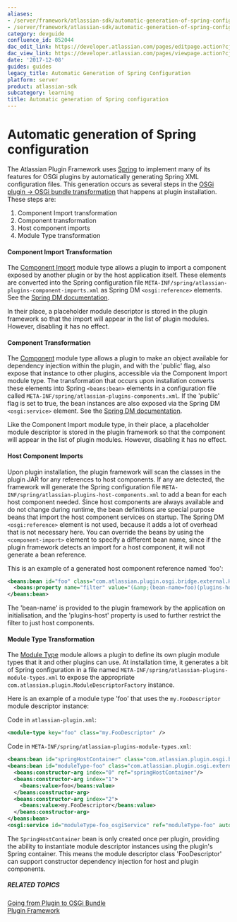 ```yaml
---
aliases:
- /server/framework/atlassian-sdk/automatic-generation-of-spring-configuration-852044.html
- /server/framework/atlassian-sdk/automatic-generation-of-spring-configuration-852044.md
category: devguide
confluence_id: 852044
dac_edit_link: https://developer.atlassian.com/pages/editpage.action?cjm=wozere&pageId=852044
dac_view_link: https://developer.atlassian.com/pages/viewpage.action?cjm=wozere&pageId=852044
date: '2017-12-08'
guides: guides
legacy_title: Automatic Generation of Spring Configuration
platform: server
product: atlassian-sdk
subcategory: learning
title: Automatic generation of Spring configuration
---
```

# Automatic generation of Spring configuration

The Atlassian Plugin Framework uses <a href="http://www.springframework.org/osgi" class="external-link">Spring</a> to implement many of its features for OSGi plugins by automatically generating Spring XML configuration files. This generation occurs as several steps in the [OSGi plugin -&gt; OSGi bundle transformation](/server/framework/atlassian-sdk/going-from-plugin-to-osgi-bundle) that happens at plugin installation. These steps are:

1.  Component Import transformation
2.  Component transformation
3.  Host component imports
4.  Module Type transformation

#### Component Import Transformation

The [Component Import](/server/framework/atlassian-sdk/component-import-plugin-module) module type allows a plugin to import a component exposed by another plugin or by the host application itself. These elements are converted into the Spring configuration file `META-INF/spring/atlassian-plugins-component-imports.xml` as Spring DM `<osgi:reference>` elements. See the <a href="http://static.springsource.org/osgi/docs/1.1.3/reference/html/service-registry.html#service-registry:refs" class="external-link">Spring DM documentation</a>.

In their place, a placeholder module descriptor is stored in the plugin framework so that the import will appear in the list of plugin modules. However, disabling it has no effect.

#### Component Transformation

The [Component](/server/framework/atlassian-sdk/component-plugin-module) module type allows a plugin to make an object available for dependency injection within the plugin, and with the 'public' flag, also expose that instance to other plugins, accessible via the Component Import module type. The transformation that occurs upon installation converts these elements into Spring `<beans:bean>` elements in a configuration file called `META-INF/spring/atlassian-plugins-components.xml`. If the 'public' flag is set to true, the bean instances are also exposed via the Spring DM `<osgi:service>` element. See the <a href="http://static.springsource.org/osgi/docs/1.1.3/reference/html/service-registry.html#service-registry:export" class="external-link">Spring DM documentation</a>.

Like the Component Import module type, in their place, a placeholder module descriptor is stored in the plugin framework so that the component will appear in the list of plugin modules. However, disabling it has no effect.

#### Host Component Imports

Upon plugin installation, the plugin framework will scan the classes in the plugin JAR for any references to host components. If any are detected, the framework will generate the Spring configuration file `META-INF/spring/atlassian-plugins-host-components.xml` to add a bean for each host component needed. Since host components are always available and do not change during runtime, the bean definitions are special purpose beans that import the host component services on startup. The Spring DM `<osgi:reference>` element is not used, because it adds a lot of overhead that is not necessary here. You can override the beans by using the `<component-import>` element to specify a different bean name, since if the plugin framework detects an import for a host component, it will not generate a bean reference.

This is an example of a generated host component reference named 'foo':

``` xml
<beans:bean id="foo" class="com.atlassian.plugin.osgi.bridge.external.HostComponentFactoryBean">
  <beans:property name="filter" value="(&amp;(bean-name=foo)(plugins-host=true))"/>
</beans:bean>
```

The 'bean-name' is provided to the plugin framework by the application on initialisation, and the 'plugins-host' property is used to further restrict the filter to just host components.

#### Module Type Transformation

The [Module Type](https://developer.atlassian.com/display/PLUGINFRAMEWORK/Module+Type+Plugin+Module) module allows a plugin to define its own plugin module types that it and other plugins can use. At installation time, it generates a bit of Spring configuration in a file named `META-INF/spring/atlassian-plugins-module-types.xml` to expose the appropriate `com.atlassian.plugin.ModuleDescriptorFactory` instance.

Here is an example of a module type 'foo' that uses the `my.FooDescriptor` module descriptor instance:

Code in `atlassian-plugin.xml`:

``` xml
<module-type key="foo" class="my.FooDescriptor" />
```

Code in `META-INF/spring/atlassian-plugins-module-types.xml`:

``` xml
<beans:bean id="springHostContainer" class="com.atlassian.plugin.osgi.bridge.external.SpringHostContainer"/>
<beans:bean id="moduleType-foo" class="com.atlassian.plugin.osgi.external.SingleModuleDescriptorFactory">
  <beans:constructor-arg index="0" ref="springHostContainer"/>
  <beans:constructor-arg index="1">
    <beans:value>foo</beans:value>
  </beans:constructor-arg>
  <beans:constructor-arg index="2">
    <beans:value>my.FooDescriptor</beans:value>
  </beans:constructor-arg>
</beans:bean>
<osgi:service id="moduleType-foo_osgiService" ref="moduleType-foo" auto-export="interfaces"/>
```

The `SpringHostContainer` bean is only created once per plugin, providing the ability to instantiate module descriptor instances using the plugin's Spring container. This means the module descriptor class 'FooDescriptor' can support constructor dependency injection for host and plugin components.

##### RELATED TOPICS

[Going from Plugin to OSGi Bundle](/server/framework/atlassian-sdk/going-from-plugin-to-osgi-bundle)  
[Plugin Framework](https://developer.atlassian.com/display/PLUGINFRAMEWORK/Plugin+Framework)

















































































































































































































































































































